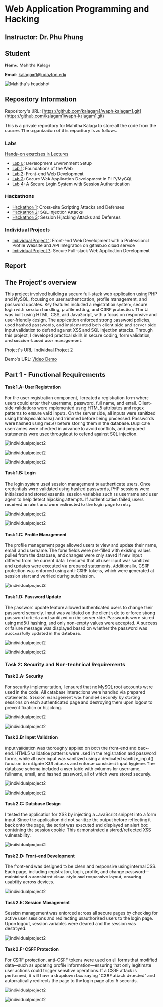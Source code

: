# Web Application Programming and Hacking

## Instructor: Dr. Phu Phung

## Student

**Name**: Mahitha Kalaga

**Email**: [kalagam1@udayton.edu](kalagam1@udayton.edu)

![Mahitha's headshot](../images/mahi.jpeg)

## Repository Information

Repository's URL: [https://github.com/kalagam1/waph-kalagam1.git](https://github.com/kalagam1/waph-kalagam1.git)

This is a private repository for Mahitha Kalaga to store all the code from the course. The organization of this repository is as follows.

### Labs

[Hands-on exercises in Lectures](labs)

- [Lab 0](labs/lab0): Development Environment Setup
- [Lab 1](labs/lab1): Foundations of the Web
- [Lab 2](labs/lab2): Front-end Web Development
- [Lab 3](labs/lab3): Secure Web Application Development in PHP/MySQL
- [Lab 4](labs/lab4): A Secure Login System with Session Authentication

### Hackathons

- [Hackathon 1](hackathon1): Cross-site Scripting Attacks and Defenses
- [Hackathon 2](hackathon2): SQL Injection Attacks
- [Hackathon 3](hackathon3): Session Hijacking Attacks and Defenses

### Individual Projects

- [Individual Project 1](https://github.com/kalagam1/kalagam1.github.io): Front-end Web Development with a Professional Profile Website and API Integration on github.io cloud service
- [Individual Project 2](https://github.com/kalagam1/waph-kalagam1/tree/main/individualproject2): Secure Full-stack Web Application Development

## Report

## The Project's overview

This project involved building a secure full-stack web application using PHP and MySQL, focusing on user authentication, profile management, and password updates. Key features included a registration system, secure login with session handling, profile editing, and CSRF protection. The UI was built using HTML, CSS, and JavaScript, with a focus on responsive and user-friendly design. The application enforced strong password policies, used hashed passwords, and implemented both client-side and server-side input validation to defend against XSS and SQL injection attacks. Through this project, I developed practical skills in secure coding, form validation, and session-based user management.

Project's URL: [Individual Project 2](https://github.com/kalagam1/waph-kalagam1/tree/main/individualproject2)

Demo's URL: [Video Demo](https://github.com/kalagam1/waph-kalagam1/tree/main/individualproject2/kalagam1-waph-project2.mp4)

## Part 1 - Functional Requirements

#### Task 1.A:  User Registration

For the user registration component, I created a registration form where users could enter their username, password, full name, and email. Client-side validations were implemented using HTML5 attributes and regex patterns to ensure valid inputs. On the server side, all inputs were sanitized using htmlspecialchars() and trimmed before being processed. Passwords were hashed using md5() before storing them in the database. Duplicate usernames were checked in advance to avoid conflicts, and prepared statements were used throughout to defend against SQL injection.

![individualproject2](../images/i2.1.1.1.jpeg)

![individualproject2](../images/i2.1.1.2.jpeg)

![individualproject2](../images/i2.1.1.3.jpeg)

#### Task 1.B: Login

The login system used session management to authenticate users. Once credentials were validated using hashed passwords, PHP sessions were initialized and stored essential session variables such as username and user agent to help detect hijacking attempts. If authentication failed, users received an alert and were redirected to the login page to retry.

![individualproject2](../images/i2.1.2.1.jpeg)

![individualproject2](../images/i2.1.3.1.jpeg)

#### Task 1.C: Profile Management

The profile management page allowed users to view and update their name, email, and username. The form fields were pre-filled with existing values pulled from the database, and changes were only saved if new input differed from the current data. I ensured that all user input was sanitized and updates were executed via prepared statements. Additionally, CSRF protection was enforced using anti-CSRF tokens, which were generated at session start and verified during submission.

![individualproject2](../images/i2.1.3.1.jpeg)

#### Task 1.D: Password Update 

The password update feature allowed authenticated users to change their password securely. Input was validated on the client side to enforce strong password criteria and sanitized on the server side. Passwords were stored using md5() hashing, and only non-empty values were accepted. A success or failure message was displayed based on whether the password was successfully updated in the database.

![individualproject2](../images/i2.1.4.1.jpeg)

![individualproject2](../images/i2.1.4.2.jpeg)

### Task 2: Security and Non-technical Requirements

#### Task 2.A: Security

For security implementation, I ensured that no MySQL root accounts were used in the code. All database interactions were handled via prepared statements. Session management was handled securely by starting sessions on each authenticated page and destroying them upon logout to prevent fixation or hijacking.

![individualproject2](../images/i2.2.1.1.jpeg)

![individualproject2](../images/i2.2.1.2.jpeg)

#### Task 2.B: Input Validation    

Input validation was thoroughly applied on both the front-end and back-end. HTML5 validation patterns were used in the registration and password forms, while all user input was sanitized using a dedicated sanitize_input() function to mitigate XSS attacks and enforce consistent input hygiene. The database schema included a user table with columns for username, fullname, email, and hashed password, all of which were stored securely.

![individualproject2](../images/i2.2.2.1.jpeg)

![individualproject2](../images/i2.2.2.2.jpeg)

#### Task 2.C: Database Design   

I tested the application for XSS by injecting a JavaScript snippet into a form input. Since the application did not sanitize the output before reflecting it back onto the page, the script was executed and displayed an alert box containing the session cookie. This demonstrated a stored/reflected XSS vulnerability.

![individualproject2](../images/i2.2.3.1.jpeg)

#### Task 2.D: Front-end Development

The front-end was designed to be clean and responsive using internal CSS. Each page, including registration, login, profile, and change password—maintained a consistent visual style and responsive layout, ensuring usability across devices.

![individualproject2](../images/i2.1.3.1.jpeg)

#### Task 2.E: Session Management    

Session management was enforced across all secure pages by checking for active user sessions and redirecting unauthorized users to the login page. Upon logout, session variables were cleared and the session was destroyed. 

![individualproject2](../images/i2.2.5.1.jpeg)

#### Task 2.F: CSRF Protection  

For CSRF protection, anti-CSRF tokens were used on all forms that modified data—such as updating profile information—ensuring that only legitimate user actions could trigger sensitive operations. If a CSRF attack is performed, it will have a dropdown box saying "CSRF attack detected" and automatically redirects the page to the login page after 5 seconds. 

![individualproject2](../images/i2.2.6.1.jpeg)

![individualproject2](../images/i2.2.6.2.jpeg)
